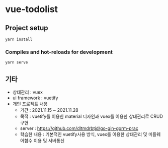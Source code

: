 # vue-todolist

## Project setup
```
yarn install
```

### Compiles and hot-reloads for development
```
yarn serve
```

## 기타
- 상태관리 : vuex
- ui framework : vuetify
- 개인 프로젝트 내용
  - 기간 : 2021.11.15 ~ 2021.11.28
  - 목적 : vuetify를 이용한 material 디자인과 vuex를 이용한 상태관리로 CRUD구현
  - server : https://github.com/dltmdrbtjd/go-gin-gorm-prac
  - 학습한 내용 : 기본적인 vuetify사용 방식, vuex를 이용한 상태관리 및 미들웨어함수 이용 및 서버통신
